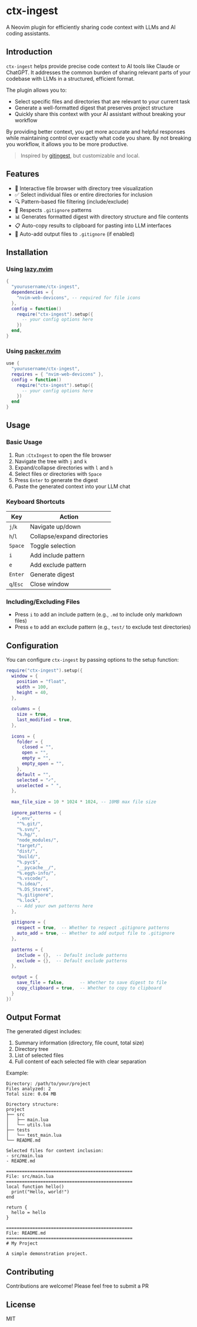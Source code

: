 # ctx-ingest

A Neovim plugin for efficiently sharing code context with LLMs and AI coding assistants.

## Introduction

`ctx-ingest` helps provide precise code context to AI tools like Claude or ChatGPT. It addresses the common burden of sharing relevant parts of your codebase with LLMs in a structured, efficient format.

The plugin allows you to:

- Select specific files and directories that are relevant to your current task
- Generate a well-formatted digest that preserves project structure
- Quickly share this context with your AI assistant without breaking your workflow

By providing better context, you get more accurate and helpful responses while maintaining control over exactly what code you share.
By not breaking you workflow, it allows you to be more productive.

> Inspired by [gitingest](https://github.com/cyclotruc/gitingest), but customizable and local.  

## Features

 - 📁  Interactive file browser with directory tree visualization
 - ✅  Select individual files or entire directories for inclusion
 - 🔍  Pattern-based file filtering (include/exclude)
 - 🚫  Respects `.gitignore` patterns
 - 📊  Generates formatted digest with directory structure and file contents
 - 📋  Auto-copy results to clipboard for pasting into LLM interfaces
 - 🔄  Auto-add output files to `.gitignore` (if enabled)

## Installation

### Using [lazy.nvim](https://github.com/folke/lazy.nvim)

```lua
{
  "yourusername/ctx-ingest",
  dependencies = {
    "nvim-web-devicons", -- required for file icons
  },
  config = function()
    require("ctx-ingest").setup({
      -- your config options here
    })
  end,
}
```

### Using [packer.nvim](https://github.com/wbthomason/packer.nvim)

```lua
use {
  "yourusername/ctx-ingest",
  requires = { "nvim-web-devicons" },
  config = function()
    require("ctx-ingest").setup({
      -- your config options here
    })
  end
}
```


## Usage

### Basic Usage

1. Run `:CtxIngest` to open the file browser
2. Navigate the tree with `j` and `k`
3. Expand/collapse directories with `l` and `h`
4. Select files or directories with `Space`
5. Press `Enter` to generate the digest
6. Paste the generated context into your LLM chat

### Keyboard Shortcuts

| Key       | Action                          |
|-----------|----------------------------------|
| `j`/`k`   | Navigate up/down                |
| `h`/`l`   | Collapse/expand directories     |
| `Space`   | Toggle selection                |
| `i`       | Add include pattern             |
| `e`       | Add exclude pattern             |
| `Enter`   | Generate digest                 |
| `q`/`Esc` | Close window                    |

### Including/Excluding Files

- Press `i` to add an include pattern (e.g., `.md` to include only markdown files)
- Press `e` to add an exclude pattern (e.g., `test/` to exclude test directories)

## Configuration

You can configure `ctx-ingest` by passing options to the setup function:

```lua
require("ctx-ingest").setup({
  window = {
    position = "float",
    width = 100,
    height = 40,
  },
  
  columns = {
    size = true,
    last_modified = true,
  },
  
  icons = {
    folder = {
      closed = "",
      open = "",
      empty = "",
      empty_open = "",
    },
    default = "",
    selected = "✓",
    unselected = " ",
  },
  
  max_file_size = 10 * 1024 * 1024, -- 10MB max file size
  
  ignore_patterns = {
    ".env",
    "^%.git/",
    "%.svn/",
    "%.hg/",
    "node_modules/",
    "target/",
    "dist/",
    "build/",
    "%.pyc$",
    "__pycache__/",
    "%.egg%-info/",
    "%.vscode/",
    "%.idea/",
    "%.DS_Store$",
    "%.gitignore",
    "%.lock",
    -- Add your own patterns here
  },
  
  gitignore = {
    respect = true,  -- Whether to respect .gitignore patterns
    auto_add = true, -- Whether to add output file to .gitignore
  },
  
  patterns = {
    include = {},  -- Default include patterns
    exclude = {},  -- Default exclude patterns
  },
  
  output = {
    save_file = false,      -- Whether to save digest to file
    copy_clipboard = true,  -- Whether to copy to clipboard
  }
})
```

## Output Format

The generated digest includes:

1. Summary information (directory, file count, total size)
2. Directory tree
3. List of selected files
4. Full content of each selected file with clear separation

Example:

```
Directory: /path/to/your/project
Files analyzed: 2
Total size: 0.04 MB

Directory structure:
project
├── src
│   ├── main.lua
│   └── utils.lua
├── tests
│   └── test_main.lua
└── README.md

Selected files for content inclusion:
- src/main.lua
- README.md

================================================
File: src/main.lua
================================================
local function hello()
  print("Hello, world!")
end

return {
  hello = hello
}

================================================
File: README.md
================================================
# My Project

A simple demonstration project.
```

## Contributing

Contributions are welcome! Please feel free to submit a PR

## License

MIT

